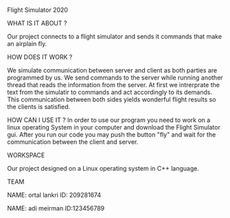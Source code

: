 Flight Simulator 2020

WHAT IS IT ABOUT ?

Our project connects to a flight simulator and sends it commands that make an airplain fly.

HOW DOES IT WORK ?

We simulate communication between server and client as both parties are programmed by us.
We send commands to the server while running another thread that reads the information from the server.
At first we intrerprate the text from the simulatir to commands and act accordingly to its demands.
This communication between both sides yields wonderful flight results so the clients is satisfied.

HOW CAN I USE IT ?
In order to use our program you need to work on a linux operating System in your computer and download the
Flight Simulator gui. After you run our code you may push the button "fly" and wait for the communication between
the client and server.

WORKSPACE

Our project designed on a Linux operating system in C++ language.

TEAM

NAME: ortal lankri
ID: 209281674

NAME: adi meirman
ID:123456789

